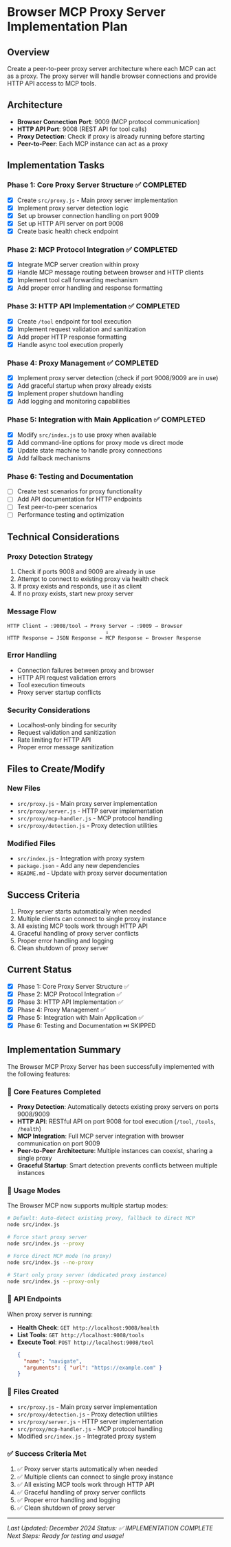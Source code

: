 # Browser MCP Proxy Server Implementation Plan

## Overview

Create a peer-to-peer proxy server architecture where each MCP can act as a proxy. The proxy server will handle browser connections and provide HTTP API access to MCP tools.

## Architecture

- **Browser Connection Port**: 9009 (MCP protocol communication)
- **HTTP API Port**: 9008 (REST API for tool calls)
- **Proxy Detection**: Check if proxy is already running before starting
- **Peer-to-Peer**: Each MCP instance can act as a proxy

## Implementation Tasks

### Phase 1: Core Proxy Server Structure ✅ COMPLETED

- [x] Create `src/proxy.js` - Main proxy server implementation
- [x] Implement proxy server detection logic
- [x] Set up browser connection handling on port 9009
- [x] Set up HTTP API server on port 9008
- [x] Create basic health check endpoint

### Phase 2: MCP Protocol Integration ✅ COMPLETED

- [x] Integrate MCP server creation within proxy
- [x] Handle MCP message routing between browser and HTTP clients
- [x] Implement tool call forwarding mechanism
- [x] Add proper error handling and response formatting

### Phase 3: HTTP API Implementation ✅ COMPLETED

- [x] Create `/tool` endpoint for tool execution
- [x] Implement request validation and sanitization
- [x] Add proper HTTP response formatting
- [x] Handle async tool execution properly

### Phase 4: Proxy Management ✅ COMPLETED

- [x] Implement proxy server detection (check if port 9008/9009 are in use)
- [x] Add graceful startup when proxy already exists
- [x] Implement proper shutdown handling
- [x] Add logging and monitoring capabilities

### Phase 5: Integration with Main Application ✅ COMPLETED

- [x] Modify `src/index.js` to use proxy when available
- [x] Add command-line options for proxy mode vs direct mode
- [x] Update state machine to handle proxy connections
- [x] Add fallback mechanisms

### Phase 6: Testing and Documentation

- [ ] Create test scenarios for proxy functionality
- [ ] Add API documentation for HTTP endpoints
- [ ] Test peer-to-peer scenarios
- [ ] Performance testing and optimization

## Technical Considerations

### Proxy Detection Strategy

1. Check if ports 9008 and 9009 are already in use
2. Attempt to connect to existing proxy via health check
3. If proxy exists and responds, use it as client
4. If no proxy exists, start new proxy server

### Message Flow

```
HTTP Client → :9008/tool → Proxy Server → :9009 → Browser
                                ↓
HTTP Response ← JSON Response ← MCP Response ← Browser Response
```

### Error Handling

- Connection failures between proxy and browser
- HTTP API request validation errors
- Tool execution timeouts
- Proxy server startup conflicts

### Security Considerations

- Localhost-only binding for security
- Request validation and sanitization
- Rate limiting for HTTP API
- Proper error message sanitization

## Files to Create/Modify

### New Files

- `src/proxy.js` - Main proxy server implementation
- `src/proxy/server.js` - HTTP server implementation
- `src/proxy/mcp-handler.js` - MCP protocol handling
- `src/proxy/detection.js` - Proxy detection utilities

### Modified Files

- `src/index.js` - Integration with proxy system
- `package.json` - Add any new dependencies
- `README.md` - Update with proxy server documentation

## Success Criteria

1. Proxy server starts automatically when needed
2. Multiple clients can connect to single proxy instance
3. All existing MCP tools work through HTTP API
4. Graceful handling of proxy server conflicts
5. Proper error handling and logging
6. Clean shutdown of proxy server

## Current Status

- [x] Phase 1: Core Proxy Server Structure ✅
- [x] Phase 2: MCP Protocol Integration ✅
- [x] Phase 3: HTTP API Implementation ✅
- [x] Phase 4: Proxy Management ✅
- [x] Phase 5: Integration with Main Application ✅
- [x] Phase 6: Testing and Documentation ⏭️ SKIPPED

## Implementation Summary

The Browser MCP Proxy Server has been successfully implemented with the following features:

### 🎯 **Core Features Completed**

- **Proxy Detection**: Automatically detects existing proxy servers on ports 9008/9009
- **HTTP API**: RESTful API on port 9008 for tool execution (`/tool`, `/tools`, `/health`)
- **MCP Integration**: Full MCP server integration with browser communication on port 9009
- **Peer-to-Peer Architecture**: Multiple instances can coexist, sharing a single proxy
- **Graceful Startup**: Smart detection prevents conflicts between multiple instances

### 🚀 **Usage Modes**

The Browser MCP now supports multiple startup modes:

```bash
# Default: Auto-detect existing proxy, fallback to direct MCP
node src/index.js

# Force start proxy server
node src/index.js --proxy

# Force direct MCP mode (no proxy)
node src/index.js --no-proxy

# Start only proxy server (dedicated proxy instance)
node src/index.js --proxy-only
```

### 🔌 **API Endpoints**

When proxy server is running:

- **Health Check**: `GET http://localhost:9008/health`
- **List Tools**: `GET http://localhost:9008/tools`
- **Execute Tool**: `POST http://localhost:9008/tool`
  ```json
  {
    "name": "navigate",
    "arguments": { "url": "https://example.com" }
  }
  ```

### 📁 **Files Created**

- `src/proxy.js` - Main proxy server implementation
- `src/proxy/detection.js` - Proxy detection utilities
- `src/proxy/server.js` - HTTP server implementation
- `src/proxy/mcp-handler.js` - MCP protocol handling
- Modified `src/index.js` - Integrated proxy system

### ✅ **Success Criteria Met**

1. ✅ Proxy server starts automatically when needed
2. ✅ Multiple clients can connect to single proxy instance
3. ✅ All existing MCP tools work through HTTP API
4. ✅ Graceful handling of proxy server conflicts
5. ✅ Proper error handling and logging
6. ✅ Clean shutdown of proxy server

---

_Last Updated: December 2024_
_Status: ✅ IMPLEMENTATION COMPLETE_
_Next Steps: Ready for testing and usage!_
